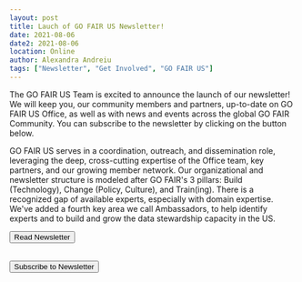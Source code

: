 ```yaml
---
layout: post
title: Lauch of GO FAIR US Newsletter!
date: 2021-08-06
date2: 2021-08-06
location: Online
author: Alexandra Andreiu
tags: ["Newsletter", "Get Involved", "GO FAIR US"]
---
```


The GO FAIR US Team is excited to announce the launch of our newsletter! We will keep you, our community members and partners, up-to-date on GO FAIR US Office, as well as with news and events across the global GO FAIR Community. You can subscribe to the newsletter by clicking on the button below.

GO FAIR US serves in a coordination, outreach, and dissemination role, leveraging the deep, cross-cutting expertise of the Office team, key partners, and our growing member network. Our organizational and newsletter structure is modeled after GO FAIR's 3 pillars: Build (Technology), Change (Policy, Culture), and Train(ing). There is a recognized gap of available experts, especially with domain expertise. We've added a fourth key area we call Ambassadors, to help identify experts and to build and grow the data stewardship capacity in the US.


<form action="https://mailchi.mp/ab82c95d763c/go-fair-us-august-newsletter" method="get" target="_blank"><button type="submit">Read Newsletter</button></form><br>
<form action="https://gofair.us1.list-manage.com/subscribe?u=818fb884553fa17542a908d42&id=be598de3d7" method="get" target="_blank"><button type="submit">Subscribe to Newsletter</button></form>

